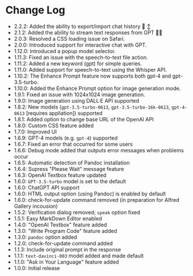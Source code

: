 # Change Log

- 2.2.2: Added the ability to export/import chat history 💾 ↕️
- 2.1.2: Added the ability to stream text responses from GPT 🤖💬
- 2.0.3: Resolved a CSS loading issue on Safari.
- 2.0.0: Introduced support for interactive chat with GPT.
- 1.12.0: Introduced a popup model selector.
- 1.11.3: Fixed an issue with the speech-to-text file action.
- 1.11.2: Added a new keyword (gpt) for simple queries.
- 1.11.0: Added support for speech-to-text using the Whisper API.
- 1.10.2: The Enhance Prompt feature now supports both gpt-4 and gpt-3.5-turbo.
- 1.10.0: Added the Enhance Prompt option for image generation mode.
- 1.9.1: Fixed an issue with 1024x1024 image generation.
- 1.9.0: Image generation using DALL·E API supported
- 1.8.2: New models (`gpt-3.5-turbo-0613`, `gpt-3.5-turbo-16k-0613`, `gpt-4-0613` [requires appliation]) supported
- 1.8.1: Added option to change base URL of the OpenAI API
- 1.8.0: Custom CSS feature added
- 1.7.0: Improved UI
- 1.6.9: GPT-4 models (e.g. `gpt-4`) supported
- 1.6.7: Fixed an error that occurred for some users
- 1.6.6: Debug mode added that outputs error messages when problems occur
- 1.6.5: Automatic detection of Pandoc installation
- 1.6.4: Supress "Please Wait" message feature
- 1.6.3: OpenAI Textbox feature updated
- 1.6.0: `GPT-3.5-turbo` model is set to the default
- 1.6.0: ChatGPT API support
- 1.6.0: HTML output option (using Pandoc) is enabled by default
- 1.6.0: check-for-update command removed (in preparation for Alfred Gallery incousion)
- 1.5.2: Verification dialog removed; `speak` option fixed
- 1.5.1: Easy MarkDown Editor enabled
- 1.4.0: "OpenAI Textbox" feature added
- 1.3.0: "Write Program Code" feature added
- 1.3.0: `pandoc` option added
- 1.2.0: check-for-update command added
- 1.1.3: Include original prompt in the response
- 1.1.1: `text-davinci-003` model added and made default 
- 1.1.0: "Ask in Your Language" feature added
- 1.0.0: Initial release

